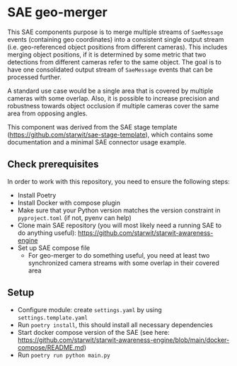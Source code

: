 # SAE geo-merger

This SAE components purpose is to merge multiple streams of `SaeMessage` events (containing geo coordinates) into a consistent single output stream (i.e. geo-referenced object positions from different cameras). This includes merging object positions, if it is determined by some metric that two detections from different cameras refer to the same object.
The goal is to have one consolidated output stream of `SaeMessage` events that can be processed further.

A standard use case would be a single area that is covered by multiple cameras with some overlap. Also, it is possible to increase precision and robustness towards object occlusion if multiple cameras cover the same area from opposing angles.

This component was derived from the SAE stage template (https://github.com/starwit/sae-stage-template), which contains some documentation and a minimal SAE connector usage example.

## Check prerequisites
In order to work with this repository, you need to ensure the following steps:
- Install Poetry
- Install Docker with compose plugin
- Make sure that your Python version matches the version constraint in `pyproject.toml` (if not, pyenv can help)
- Clone main SAE repository (you will most likely need a running SAE to do anything useful): https://github.com/starwit/starwit-awareness-engine
- Set up SAE compose file
  - For geo-merger to do something useful, you need at least two synchronized camera streams with some overlap in their covered area

## Setup
- Configure module: create `settings.yaml` by using `settings.template.yaml`
- Run `poetry install`, this should install all necessary dependencies
- Start docker compose version of the SAE (see here: https://github.com/starwit/starwit-awareness-engine/blob/main/docker-compose/README.md)
- Run `poetry run python main.py`
